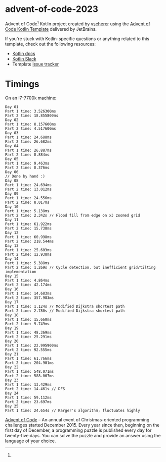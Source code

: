 # advent-of-code-2023

Advent of Code[^aoc] Kotlin project created by [vscherer][github] using the [Advent of Code Kotlin Template][template]
delivered by JetBrains.

If you're stuck with Kotlin-specific questions or anything related to this template, check out the following resources:

- [Kotlin docs][docs]
- [Kotlin Slack][slack]
- Template [issue tracker][issues]

# Timings

On an i7-7700k machine:

    Day 01
    Part 1 time: 3.526300ms
    Part 2 time: 18.855800ms
    Day 02
    Part 1 time: 8.157600ms
    Part 2 time: 4.517600ms
    Day 03
    Part 1 time: 24.688ms
    Part 2 time: 26.682ms
    Day 04
    Part 1 time: 26.887ms
    Part 2 time: 8.884ms
    Day 05
    Part 1 time: 9.463ms
    Part 2 time: 8.376ms
    Day 06
    // Done by hand :)
    Day 08
    Part 1 time: 24.694ms
    Part 2 time: 13.012ms
    Day 09
    Part 1 time: 24.556ms
    Part 2 time: 8.017ms
    Day 10
    Part 1 time: 5.138ms
    Part 2 time: 2.342s // Flood fill from edge on x3 zoomed grid
    Day 11
    Part 1 time: 61.922ms
    Part 2 time: 15.738ms
    Day 12
    Part 1 time: 60.998ms
    Part 2 time: 218.544ms
    Day 13
    Part 1 time: 25.603ms
    Part 2 time: 12.938ms
    Day 14
    Part 1 time: 5.388ms
    Part 2 time: 1.269s // Cycle detection, but inefficient grid/tilting implementation
    Day 15
    Part 1 time: 4.864ms
    Part 2 time: 42.174ms
    Day 16
    Part 1 time: 14.683ms
    Part 2 time: 357.983ms
    Day 17
    Part 1 time: 1.124s // Modified Dijkstra shortest path
    Part 2 time: 2.780s // Modified Dijkstra shortest path
    Day 18
    Part 1 time: 15.660ms
    Part 2 time: 9.749ms
    Day 19
    Part 1 time: 48.369ms
    Part 2 time: 25.291ms
    Day 20
    Part 1 time: 22.995900ms
    Part 2 time: 92.555ms
    Day 21
    Part 1 time: 61.766ms
    Part 2 time: 204.901ms
    Day 22
    Part 1 time: 548.071ms
    Part 2 time: 588.067ms
    Day 23
    Part 1 time: 13.429ms
    Part 2 time: 14.461s // DFS
    Day 24
    Part 1 time: 59.112ms
    Part 2 time: 23.697ms
    Day 25
    Part 1 time: 24.654s // Karger's algorithm; fluctuates highly

[^aoc]:
[Advent of Code][aoc] – An annual event of Christmas-oriented programming challenges started December 2015.
Every year since then, beginning on the first day of December, a programming puzzle is published every day for
twenty-five days.
You can solve the puzzle and provide an answer using the language of your choice.

[aoc]: https://adventofcode.com

[docs]: https://kotlinlang.org/docs/home.html

[github]: https://github.com/vscherer

[issues]: https://github.com/kotlin-hands-on/advent-of-code-kotlin-template/issues

[kotlin]: https://kotlinlang.org

[slack]: https://surveys.jetbrains.com/s3/kotlin-slack-sign-up

[template]: https://github.com/kotlin-hands-on/advent-of-code-kotlin-template
